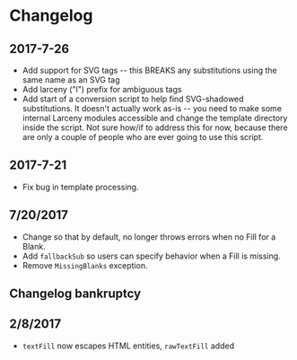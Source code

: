 # Changelog

## 2017-7-26
 * Add support for SVG tags -- this BREAKS any substitutions using the same name as an SVG tag
 * Add larceny ("l") prefix for ambiguous tags
 * Add start of a conversion script to help find SVG-shadowed substitutions. It doesn't actually work as-is -- you need to make some internal Larceny modules accessible and change the template directory inside the script. Not sure how/if to address this for now, because there are only a couple of people who are ever going to use this script.

## 2017-7-21
 * Fix bug in template processing.

## 7/20/2017
 * Change so that by default, no longer throws errors when no Fill for a Blank.
 * Add `fallbackSub` so users can specify behavior when a Fill is missing.
 * Remove `MissingBlanks` exception.

## Changelog bankruptcy

## 2/8/2017

* `textFill` now escapes HTML entities, `rawTextFill` added
